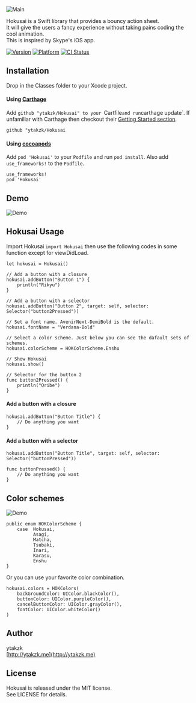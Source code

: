 ![Main](https://raw.githubusercontent.com/wiki/ytakzk/Hokusai/images/main.jpg)

Hokusai is a Swift library that provides a bouncy action sheet.  
It will give the users a fancy experience without taking pains coding the cool animation.  
This is inspired by Skype's iOS app.

[![Version](https://img.shields.io/cocoapods/v/Hokusai.svg?style=flat)](http://cocoapods.org/pods/Hokusai)
[![Platform](https://img.shields.io/cocoapods/p/Hokusai.svg?style=flat)](http://cocoapods.org/pods/Hokusai)
[![CI Status](http://img.shields.io/travis/ytakzk/Hokusai.svg?style=flat)](https://travis-ci.org/ytakzk/Hokusai)

## Installation

Drop in the Classes folder to your Xcode project.

#### Using [Carthage](https://github.com/Carthage/Carthage)

Add `github "ytakzk/Hokusai" to your `Cartfile` and run `carthage update`. If unfamiliar with Carthage then checkout their [Getting Started section](https://github.com/Carthage/Carthage#getting-started).

```
github "ytakzk/Hokusai
```

#### Using [cocoapods](http://cocoapods.org/)

Add `pod 'Hokusai'` to your `Podfile` and run `pod install`. Also add `use_frameworks!` to the `Podfile`.

```
use_frameworks!
pod 'Hokusai'
```

## Demo
![Demo](https://raw.githubusercontent.com/wiki/ytakzk/Hokusai/images/demo.gif)

## Hokusai Usage
Import Hokusai ```import Hokusai``` then use the following codes in some function except for viewDidLoad.  

```
let hokusai = Hokusai()

// Add a button with a closure
hokusai.addButton("Button 1") {
    println("Rikyu")
}

// Add a button with a selector
hokusai.addButton("Button 2", target: self, selector: Selector("button2Pressed"))

// Set a font name. AvenirNext-DemiBold is the default.
hokusai.fontName = "Verdana-Bold"

// Select a color scheme. Just below you can see the dafault sets of schemes.
hokusai.colorScheme = HOKColorScheme.Enshu

// Show Hokusai
hokusai.show()

// Selector for the button 2
func button2Pressed() {
    println("Oribe")
}
```

#### Add a button with a closure
```
hokusai.addButton("Button Title") {
    // Do anything you want
}
```

#### Add a button with a selector
```
hokusai.addButton("Button Title", target: self, selector: Selector("buttonPressed"))

func buttonPressed() {
    // Do anything you want
}
```

## Color schemes
![Demo](https://raw.githubusercontent.com/wiki/ytakzk/Hokusai/images/colors.jpg)


```
public enum HOKColorScheme {
    case  Hokusai,
          Asagi,
          Matcha,
          Tsubaki,
          Inari,
          Karasu,
          Enshu
}
```

Or you can use your favorite color combination.
```
hokusai.colors = HOKColors(
    backGroundColor: UIColor.blackColor(),
    buttonColor: UIColor.purpleColor(),
    cancelButtonColor: UIColor.grayColor(),
    fontColor: UIColor.whiteColor()
)
```

## Author
ytakzk  
 [http://ytakzk.me](http://ytakzk.me)
 
## License
Hokusai is released under the MIT license.  
See LICENSE for details.
